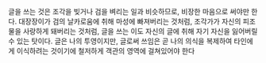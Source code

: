 글을 쓰는 것은 조각을 빚거나 검을 벼리는 일과 비슷하므로, 비장한 마음으로 써야만 한다. 대장장이가 검의 날카로움에 취해 마성에 빠져버리는 것처럼, 조각가가 자신의 피조물을 사랑하게 돼버리는 것처럼, 글을 쓰는 이도 자신의 글에 취해 자기 자신을 잃어버릴 수 있는 탓이다. 글은 나의 투영이지만, 글로써 쓰임은 곧 나의 의식을 복제하여 타인에게 이식하려는 것이기에 철저하게 객관의 영역에 걸쳐있어야 한다
